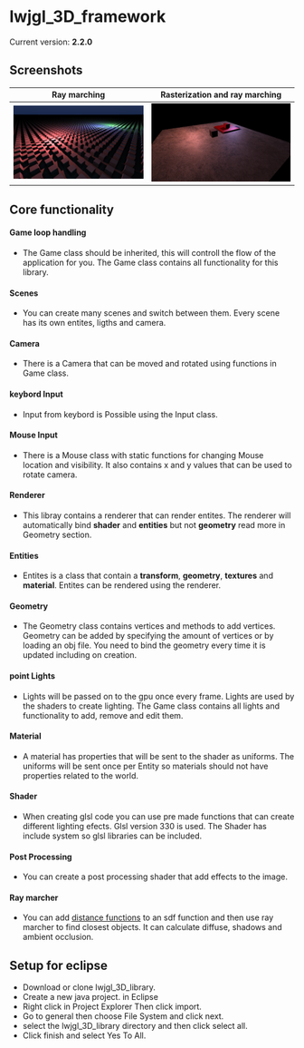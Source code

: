 # lwjgl_3D_framework
Current version: **2.2.0**

## Screenshots
| Ray marching| Rasterization and ray marching| 
| --- | --- |
| <img src="https://github.com/nilspettersson/lwjgl_3D_framework/blob/develop/images/img1.png" width="500"> | <img src="https://github.com/nilspettersson/lwjgl_3D_framework/blob/develop/images/img2.png" width="500"> |


## Core functionality
#### Game loop handling
* The Game class should be inherited, this will controll the flow of the application for you. The Game class contains all functionality for this library.
#### Scenes
* You can create many scenes and switch between them. Every scene has its own entites, ligths and camera.
#### Camera
 * There is a Camera that can be moved and rotated using functions in Game class.
 #### keybord Input
 * Input from keybord is Possible using the Input class.
  #### Mouse Input
 * There is a Mouse class with static functions for changing Mouse location and visibility. It also contains x and y values that can be used to rotate camera.
#### Renderer
 * This libray contains a renderer that can render entites. The renderer will automatically bind **shader** and **entities** but not **geometry** read more in Geometry section.
#### Entities
* Entites is a class that contain a **transform**, **geometry**, **textures** and **material**. Entites can be rendered using the renderer. 
#### Geometry
* The Geometry class contains vertices and methods to add vertices. Geometry can be added by specifying the amount of vertices or by loading an obj file. You need to bind the geometry every time it is updated including on creation. 
#### point Lights
* Lights will be passed on to the gpu once every frame. Lights are used by the shaders to create lighting. The Game class contains all lights and functionality to add, remove and edit them.
#### Material
* A material has properties that will be sent to the shader as uniforms. The uniforms will be sent once per Entity so materials should not have properties related to the world.
#### Shader
* When creating glsl code you can use pre made functions that can create different lighting efects. Glsl version 330 is used. The Shader has include system so glsl libraries can be included.
#### Post Processing
* You can create a post processing shader that add effects to the image.
#### Ray marcher
* You can add [distance functions](https://iquilezles.org/www/articles/distfunctions/distfunctions.htm) to an sdf function and then use ray marcher to find closest objects. It can calculate diffuse, shadows and ambient occlusion.


## Setup for eclipse
* Download or clone lwjgl_3D_library.
* Create a new java project. in Eclipse
* Right click in Project Explorer Then click import.
* Go to general then choose  File System and click next.
* select the lwjgl_3D_library directory and then click select all.
* Click finish and select Yes To All.
